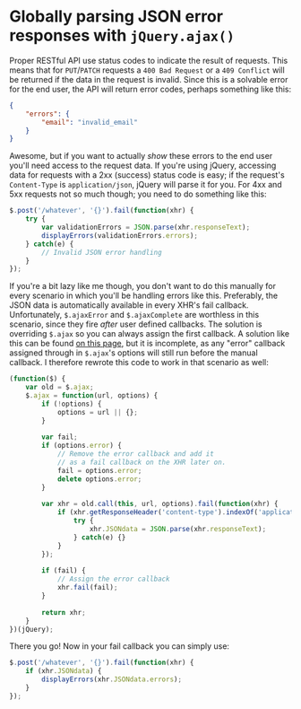 # Globally parsing JSON error responses with `jQuery.ajax()`
Proper RESTful API use status codes to indicate the result of requests. This means that for `PUT`/`PATCH` 
requests a `400 Bad Request` or a `409 Conflict` will be returned if the data in the request is invalid. Since this
is a solvable error for the end user, the API will return error codes, perhaps something like this:

~~~~~~~ json
{
	"errors": {
		"email": "invalid_email"
	}
}
~~~~~~~

Awesome, but if you want to actually _show_ these errors to the end user you'll need access to
the request data. If you're using jQuery, accessing data for requests with a 2xx (success) status code is easy;
if the request's `Content-Type` is `application/json`, jQuery will parse it for you. For 4xx and 5xx requests not
so much though; you need to do something like this:

~~~~~ javascript
$.post('/whatever', '{}').fail(function(xhr) {
	try {
		var validationErrors = JSON.parse(xhr.responseText);
		displayErrors(validationErrors.errors);
	} catch(e) {
		// Invalid JSON error handling
	}
});
~~~~~

If you're a bit lazy like me though, you don't want to do this manually for every scenario in which you'll be handling
errors like this. Preferably, the JSON data is automatically available in every XHR's fail callback.
Unfortunately, `$.ajaxError` and `$.ajaxComplete` are worthless in this scenario, since they fire _after_ user defined
callbacks. The solution is overriding `$.ajax` so you can always assign the first callback. A solution like this
can be found [on this page](http://wingkaiwan.com/2012/10/21/deserialize-error-in-json-for-jquery-ajax/), but it is
incomplete, as any "error" callback assigned through in `$.ajax`'s options will still run before the manual callback. 
I therefore rewrote this code to work in that scenario as well:

~~~~~ javascript
(function($) {
	var old = $.ajax;
	$.ajax = function(url, options) {
		if (!options) {
			options = url || {};
		}
		
		var fail;
		if (options.error) {
			// Remove the error callback and add it
			// as a fail callback on the XHR later on.
			fail = options.error;
			delete options.error;
		}
		
		var xhr = old.call(this, url, options).fail(function(xhr) {
			if (xhr.getResponseHeader('content-type').indexOf('application/json') > -1) {
				try {
					xhr.JSONdata = JSON.parse(xhr.responseText);
				} catch(e) {}
			}
		});
		
		if (fail) {
			// Assign the error callback
			xhr.fail(fail);
		}
		
		return xhr;
	}
})(jQuery);
~~~~~

There you go! Now in your fail callback you can simply use:

~~~~~ javascript
$.post('/whatever', '{}').fail(function(xhr) {
	if (xhr.JSONdata) {
		displayErrors(xhr.JSONdata.errors);
	}
});
~~~~~
